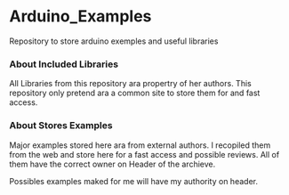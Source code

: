 # Arduino_Examples

Repository to store arduino exemples and useful libraries 

### About Included Libraries

All Libraries from this repository ara propertry of her authors. This repository only pretend ara a common
site to store them for and fast access. 

### About Stores Examples

Major examples stored here ara from external authors. I recopiled them from the web and store here for a fast
access and possible reviews. All of them have the correct owner on Header of the archieve.

Possibles examples maked for me will have my authority on header.



